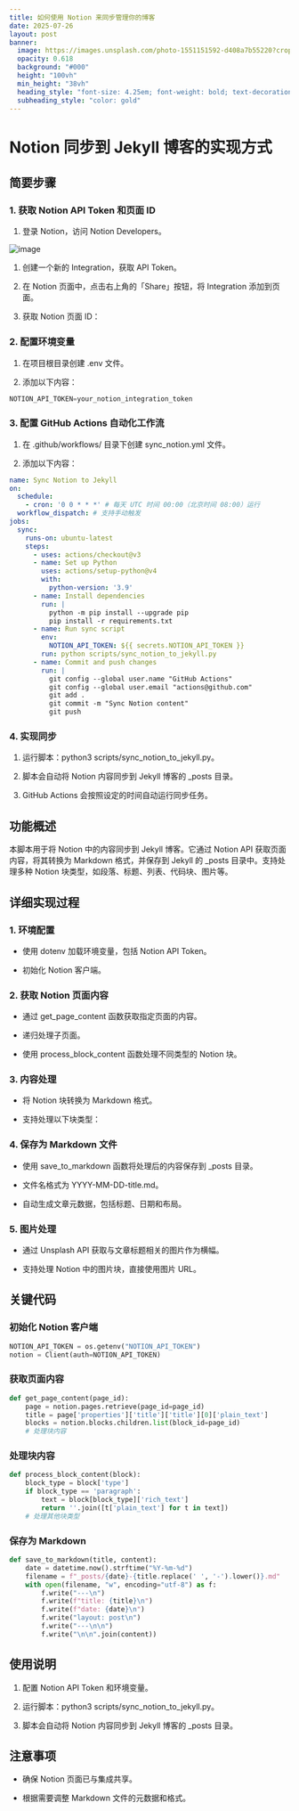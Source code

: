 ```yaml
---
title: 如何使用 Notion 来同步管理你的博客
date: 2025-07-26
layout: post
banner:
  image: https://images.unsplash.com/photo-1551151592-d408a7b55220?crop=entropy&cs=tinysrgb&fit=max&fm=jpg&ixid=M3w2OTIwMzJ8MHwxfHJhbmRvbXx8fHx8fHx8fDE3NTM1MDA5NzJ8&ixlib=rb-4.1.0&q=80&w=1080
  opacity: 0.618
  background: "#000"
  height: "100vh"
  min_height: "38vh"
  heading_style: "font-size: 4.25em; font-weight: bold; text-decoration: underline"
  subheading_style: "color: gold"
---
```


# Notion 同步到 Jekyll 博客的实现方式

## 简要步骤

### 1. 获取 Notion API Token 和页面 ID

1. 登录 Notion，访问 Notion Developers。

![image](https://prod-files-secure.s3.us-west-2.amazonaws.com/a7a0cc5a-89b9-4cda-8686-1fba0ca52f40/d19c1afe-dea5-4312-9333-786b0ba83054/image.png?X-Amz-Algorithm=AWS4-HMAC-SHA256&X-Amz-Content-Sha256=UNSIGNED-PAYLOAD&X-Amz-Credential=ASIAZI2LB4664ICITIWX%2F20250726%2Fus-west-2%2Fs3%2Faws4_request&X-Amz-Date=20250726T033612Z&X-Amz-Expires=3600&X-Amz-Security-Token=IQoJb3JpZ2luX2VjECoaCXVzLXdlc3QtMiJHMEUCIBmk%2F%2Fe3y%2Blenll%2BnFJ6Keev4VSNX1cdn2jkwsUVu5cLAiEAuPu8SPgHRAmrgi4jDouwGX3CguwXdwSxb7IVshymliAq%2FwMIUxAAGgw2Mzc0MjMxODM4MDUiDO9U5AOKcYdZGwQvECrcA5UvV8EQCMG1GtAjlsjV8GZXCljQ%2FSCfvfUl5u%2B9sQfTC%2BvawRFAjmBa%2ByRgFINWfn6EUpGkW4TfVSsCDdunQPWDlzgFwBsk%2B9JVejMf4Ccpn5kKxXIUUZoz8IjowWH5zgYC2u6%2FF1zgmaCQlEqp8my%2FlqF7PRnYllN64s6Ytgb6VYD2DaJf0yxCn5OusRCWbZYvY2s9BkbEaEuNCih61pVsnOWvL%2BN%2FgB8KPTG6oO8XmQsOj6ik54%2FVmp7SUOE6IOUTYLwOXuCU13ZlwtFPZr2GAEdgQHTg1rLQ4w%2BaOLNcBLrX3g%2F3JZ4ICKTqiTRgmlpxoJpzUklPr%2F8dtzYw%2Fi9%2BCOm9X9neguMNfdTIX1XiC9fr4KxOfVyWQ4VSrc4U5gDjQASWVestYoLYsK54eeVuDHAideTYWYQ8V4iMYtly0c138iFH1LC%2BAh8Cz%2BEpRBCDgyaRFOLTcjI4XfEWADvYRRoVMnm6glXS19WvVKumCJjawcFtd392C5z2krdUo04buAmMjLbDTMzs7DJEmMzUwe2Rc2gf4mVwKwQsJ7iNO2LO6t3MJ0hmcI0uHm98e%2B%2Bm6BQ9U6fgHCzbWgJ1ABqjmvNow%2BczVN7VuWtzZU4eC3aQo5UzrbcTU1ynMIPzkMQGOqUBdHeIgu9Mea31y8R7VbbjCVNrwdKyu54lfXh0z%2BP90sJud6Q2wLbU8EKAZklA6%2FjAvC1%2FvnrI6Z5EoBkDGGPrMDeFs3DRO9WN3gm%2BNCVeKu2yHPD3XvqKVZzzsAh57hWBNTcA4fgQvhvzPI6CMIqkAS4U59JHWXiqzIBBG8fDQilZ8O%2FRaPRhwNRq6oRzY2ZP6DmmPtt2T5Omhm1KHix77QSZtfNc&X-Amz-Signature=6b4b5647e79dd5354058200fc6518d81b209a9658b2e9150d69f356edd0037fe&X-Amz-SignedHeaders=host&x-amz-checksum-mode=ENABLED&x-id=GetObject)

1. 创建一个新的 Integration，获取 API Token。

1. 在 Notion 页面中，点击右上角的「Share」按钮，将 Integration 添加到页面。

1. 获取 Notion 页面 ID：


### 2. 配置环境变量

1. 在项目根目录创建 .env 文件。

1. 添加以下内容：

```javascript
NOTION_API_TOKEN=your_notion_integration_token
```

### 3. 配置 GitHub Actions 自动化工作流

1. 在 .github/workflows/ 目录下创建 sync_notion.yml 文件。

1. 添加以下内容：

```yaml
name: Sync Notion to Jekyll
on:
  schedule:
    - cron: '0 0 * * *' # 每天 UTC 时间 00:00（北京时间 08:00）运行
  workflow_dispatch: # 支持手动触发
jobs:
  sync:
    runs-on: ubuntu-latest
    steps:
      - uses: actions/checkout@v3
      - name: Set up Python
        uses: actions/setup-python@v4
        with:
          python-version: '3.9'
      - name: Install dependencies
        run: |
          python -m pip install --upgrade pip
          pip install -r requirements.txt
      - name: Run sync script
        env:
          NOTION_API_TOKEN: ${{ secrets.NOTION_API_TOKEN }}
        run: python scripts/sync_notion_to_jekyll.py
      - name: Commit and push changes
        run: |
          git config --global user.name "GitHub Actions"
          git config --global user.email "actions@github.com"
          git add .
          git commit -m "Sync Notion content"
          git push
```

### 4. 实现同步

1. 运行脚本：python3 scripts/sync_notion_to_jekyll.py。

1. 脚本会自动将 Notion 内容同步到 Jekyll 博客的 _posts 目录。

1. GitHub Actions 会按照设定的时间自动运行同步任务。

## 功能概述

本脚本用于将 Notion 中的内容同步到 Jekyll 博客。它通过 Notion API 获取页面内容，将其转换为 Markdown 格式，并保存到 Jekyll 的 _posts 目录中。支持处理多种 Notion 块类型，如段落、标题、列表、代码块、图片等。

## 详细实现过程

### 1. 环境配置

- 使用 dotenv 加载环境变量，包括 Notion API Token。

- 初始化 Notion 客户端。

### 2. 获取 Notion 页面内容

- 通过 get_page_content 函数获取指定页面的内容。

- 递归处理子页面。

- 使用 process_block_content 函数处理不同类型的 Notion 块。

### 3. 内容处理

- 将 Notion 块转换为 Markdown 格式。

- 支持处理以下块类型：


### 4. 保存为 Markdown 文件

- 使用 save_to_markdown 函数将处理后的内容保存到 _posts 目录。

- 文件名格式为 YYYY-MM-DD-title.md。

- 自动生成文章元数据，包括标题、日期和布局。

### 5. 图片处理

- 通过 Unsplash API 获取与文章标题相关的图片作为横幅。

- 支持处理 Notion 中的图片块，直接使用图片 URL。

## 关键代码

### 初始化 Notion 客户端

```python
NOTION_API_TOKEN = os.getenv("NOTION_API_TOKEN")
notion = Client(auth=NOTION_API_TOKEN)
```

### 获取页面内容

```python
def get_page_content(page_id):
    page = notion.pages.retrieve(page_id=page_id)
    title = page['properties']['title']['title'][0]['plain_text']
    blocks = notion.blocks.children.list(block_id=page_id)
    # 处理块内容
```

### 处理块内容

```python
def process_block_content(block):
    block_type = block['type']
    if block_type == 'paragraph':
        text = block[block_type]['rich_text']
        return ''.join([t['plain_text'] for t in text])
    # 处理其他块类型
```

### 保存为 Markdown

```python
def save_to_markdown(title, content):
    date = datetime.now().strftime("%Y-%m-%d")
    filename = f"_posts/{date}-{title.replace(' ', '-').lower()}.md"
    with open(filename, "w", encoding="utf-8") as f:
        f.write("---\n")
        f.write(f"title: {title}\n")
        f.write(f"date: {date}\n")
        f.write("layout: post\n")
        f.write("---\n\n")
        f.write("\n\n".join(content))
```

## 使用说明

1. 配置 Notion API Token 和环境变量。

1. 运行脚本：python3 scripts/sync_notion_to_jekyll.py。

1. 脚本会自动将 Notion 内容同步到 Jekyll 博客的 _posts 目录。

## 注意事项

- 确保 Notion 页面已与集成共享。

- 根据需要调整 Markdown 文件的元数据和格式。